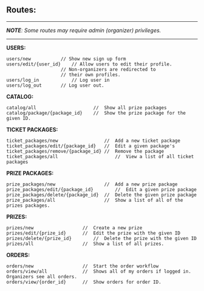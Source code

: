 Routes:
-------
---
***NOTE**: Some routes may require admin (organizer) privileges.*

---

**USERS:**

`````
users/new 			// Show new sign up form
users/edit/{user_id}	// Allow users to edit their profile.
					// Non-organizers are redirected to
					// their own profiles.
users/log_in			// Log user in
users/log_out		// Log user out.
`````

**CATALOG:**

`````
catalog/all						//	Show all prize packages
catalog/package/{package_id}	//	Show the prize package for the given ID.
`````

**TICKET PACKAGES:**

`````
ticket_packages/new					//	Add a new ticket package
ticket_packages/edit/{package_id}	//	Edit a given package's
ticket_packages/remove/{package_id}	//	Remove the package
ticket_packages/all 					//	View a list of all ticket packages
`````

**PRIZE PACKAGES:**

`````
prize_packages/new					//	Add a new prize package
prize_packages/edit/{package_id}		//	Edit a given prize package
prize_packages/delete/{package_id}	//	Delete the given prize package
prize_packages/all 					//	Show a list of all of the prizes packages.
`````

**PRIZES:**

`````
prizes/new					//	Create a new prize
prizes/edit/{prize_id}		//	Edit the prize with the given ID
prizes/delete/{prize_id}		//	Delete the prize with the given ID
prizes/all 					//	Show a list of all prizes.
`````

**ORDERS:**

`````
orders/new					//	Start the order workflow
orders/view/all				//	Shows all of my orders if logged in. Organizers see all orders.
orders/view/{order_id}		//	Show orders for order ID.
`````